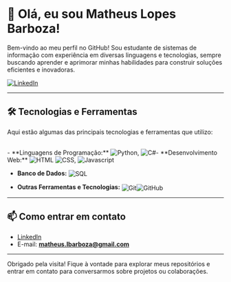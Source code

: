 # 👋 Olá, eu sou Matheus Lopes Barboza!

Bem-vindo ao meu perfil no GitHub! Sou estudante de sistemas de informação com experiência em diversas linguagens e tecnologias, sempre buscando aprender e aprimorar minhas habilidades para construir soluções eficientes e inovadoras.

[![LinkedIn](https://img.shields.io/badge/-LinkedIn-blue?style=flat&logo=linkedin&logoColor=white)](https://www.linkedin.com/in/matheus-lopes-515675219/)

---

## 🛠 Tecnologias e Ferramentas

Aqui estão algumas das principais tecnologias e ferramentas que utilizo:

<div style="dispplay: inline_block"><br/>
- **Linguagens de Programação:** <img align="center "alt="Python" src="https://img.shields.io/badge/Python-3776AB?style=for-the-badge&logo=python&logoColor=white"/>, <img align="center "alt="C#" src="https://img.shields.io/badge/C%23-239120?style=for-the-badge&logo=c-sharp&logoColor=white"/>- 
**Desenvolvimento Web:** <img align="center "alt="HTML" src="https://img.shields.io/badge/HTML-239120?style=for-the-badge&logo=html5&logoColor=white"/>
<img align="center "alt="CSS" src="https://img.shields.io/badge/CSS-239120?&style=for-the-badge&logo=css3&logoColor=white"/>,
<img align="center "alt="Javascript" src="https://img.shields.io/badge/JavaScript-F7DF1E?style=for-the-badge&logo=javascript&logoColor=black"/>

- **Banco de Dados:** <img align="center" alt="SQL" src="https://img.shields.io/badge/SQL-4479A1?style=for-the-badge&logo=postgresql&logoColor=white"/>

- **Outras Ferramentas e Tecnologias:** <img align="center" alt="Git" src="https://img.shields.io/badge/Git-F05032?style=for-the-badge&logo=git&logoColor=white"/><img align="center" alt="GitHub" src="https://img.shields.io/badge/GitHub-181717?style=for-the-badge&logo=github&logoColor=white"/>


---


## 📫 Como entrar em contato

- [LinkedIn](https://www.linkedin.com/in/matheus-lopes-515675219/)
- E-mail: **matheus.lbarboza@gmail.com**

---

Obrigado pela visita! Fique à vontade para explorar meus repositórios e entrar em contato para conversarmos sobre projetos ou colaborações.

